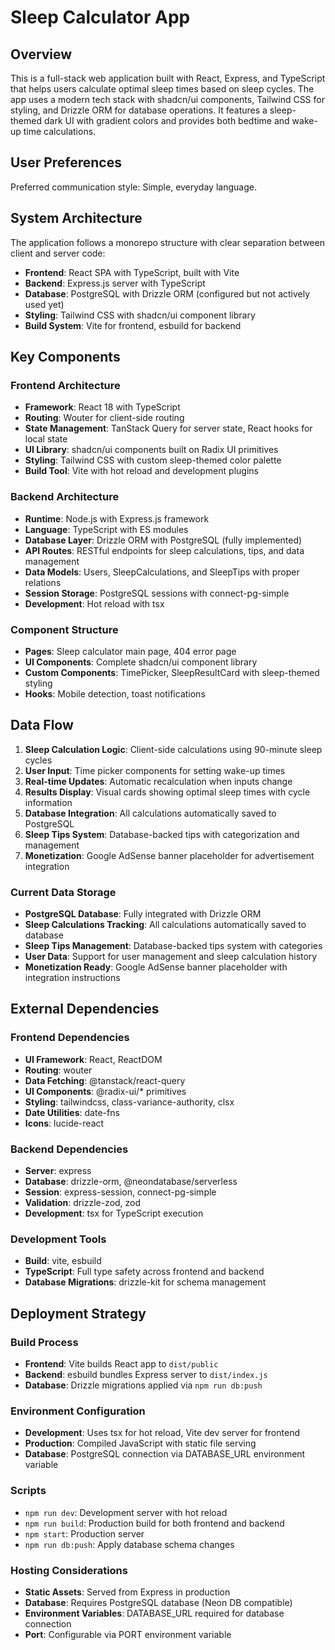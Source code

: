 # Sleep Calculator App

## Overview

This is a full-stack web application built with React, Express, and TypeScript that helps users calculate optimal sleep times based on sleep cycles. The app uses a modern tech stack with shadcn/ui components, Tailwind CSS for styling, and Drizzle ORM for database operations. It features a sleep-themed dark UI with gradient colors and provides both bedtime and wake-up time calculations.

## User Preferences

Preferred communication style: Simple, everyday language.

## System Architecture

The application follows a monorepo structure with clear separation between client and server code:

- **Frontend**: React SPA with TypeScript, built with Vite
- **Backend**: Express.js server with TypeScript
- **Database**: PostgreSQL with Drizzle ORM (configured but not actively used yet)
- **Styling**: Tailwind CSS with shadcn/ui component library
- **Build System**: Vite for frontend, esbuild for backend

## Key Components

### Frontend Architecture
- **Framework**: React 18 with TypeScript
- **Routing**: Wouter for client-side routing
- **State Management**: TanStack Query for server state, React hooks for local state
- **UI Library**: shadcn/ui components built on Radix UI primitives
- **Styling**: Tailwind CSS with custom sleep-themed color palette
- **Build Tool**: Vite with hot reload and development plugins

### Backend Architecture
- **Runtime**: Node.js with Express.js framework
- **Language**: TypeScript with ES modules
- **Database Layer**: Drizzle ORM with PostgreSQL (fully implemented)
- **API Routes**: RESTful endpoints for sleep calculations, tips, and data management
- **Data Models**: Users, SleepCalculations, and SleepTips with proper relations
- **Session Storage**: PostgreSQL sessions with connect-pg-simple
- **Development**: Hot reload with tsx

### Component Structure
- **Pages**: Sleep calculator main page, 404 error page
- **UI Components**: Complete shadcn/ui component library
- **Custom Components**: TimePicker, SleepResultCard with sleep-themed styling
- **Hooks**: Mobile detection, toast notifications

## Data Flow

1. **Sleep Calculation Logic**: Client-side calculations using 90-minute sleep cycles
2. **User Input**: Time picker components for setting wake-up times
3. **Real-time Updates**: Automatic recalculation when inputs change
4. **Results Display**: Visual cards showing optimal sleep times with cycle information
5. **Database Integration**: All calculations automatically saved to PostgreSQL
6. **Sleep Tips System**: Database-backed tips with categorization and management
7. **Monetization**: Google AdSense banner placeholder for advertisement integration

### Current Data Storage
- **PostgreSQL Database**: Fully integrated with Drizzle ORM  
- **Sleep Calculations Tracking**: All calculations automatically saved to database
- **Sleep Tips Management**: Database-backed tips system with categories
- **User Data**: Support for user management and sleep calculation history
- **Monetization Ready**: Google AdSense banner placeholder with integration instructions

## External Dependencies

### Frontend Dependencies
- **UI Framework**: React, ReactDOM
- **Routing**: wouter
- **Data Fetching**: @tanstack/react-query
- **UI Components**: @radix-ui/* primitives
- **Styling**: tailwindcss, class-variance-authority, clsx
- **Date Utilities**: date-fns
- **Icons**: lucide-react

### Backend Dependencies
- **Server**: express
- **Database**: drizzle-orm, @neondatabase/serverless
- **Session**: express-session, connect-pg-simple
- **Validation**: drizzle-zod, zod
- **Development**: tsx for TypeScript execution

### Development Tools
- **Build**: vite, esbuild
- **TypeScript**: Full type safety across frontend and backend
- **Database Migrations**: drizzle-kit for schema management

## Deployment Strategy

### Build Process
- **Frontend**: Vite builds React app to `dist/public`
- **Backend**: esbuild bundles Express server to `dist/index.js`
- **Database**: Drizzle migrations applied via `npm run db:push`

### Environment Configuration
- **Development**: Uses tsx for hot reload, Vite dev server for frontend
- **Production**: Compiled JavaScript with static file serving
- **Database**: PostgreSQL connection via DATABASE_URL environment variable

### Scripts
- `npm run dev`: Development server with hot reload
- `npm run build`: Production build for both frontend and backend
- `npm start`: Production server
- `npm run db:push`: Apply database schema changes

### Hosting Considerations
- **Static Assets**: Served from Express in production
- **Database**: Requires PostgreSQL database (Neon DB compatible)
- **Environment Variables**: DATABASE_URL required for database connection
- **Port**: Configurable via PORT environment variable